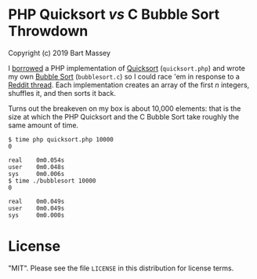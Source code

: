 # PHP Quicksort *vs* C Bubble Sort Throwdown
Copyright (c) 2019 Bart Massey

I
[borrowed](https://www.codexpedia.com/php/quick-sort-implementation-in-php/)
a PHP implementation of [Quicksort](https://en.wikipedia.org/wiki/Quicksort) (`quicksort.php`) and
wrote my own [Bubble Sort](https://en.wikipedia.org/wiki/Bubble_sort) (`bubblesort.c`) so I could race
'em in response to a [Reddit thread](). Each implementation
creates an array of the first *n* integers, shuffles it, and
then sorts it back.

Turns out the breakeven on my box is about 10,000 elements:
that is the size at which the PHP Quicksort and the C
Bubble Sort take roughly the same amount of time.

    $ time php quicksort.php 10000
    0

    real    0m0.054s
    user    0m0.048s
    sys	    0m0.006s
    $ time ./bubblesort 10000
    0

    real    0m0.049s
    user    0m0.049s
    sys     0m0.000s

# License

"MIT". Please see the file `LICENSE` in this distribution
for license terms.
